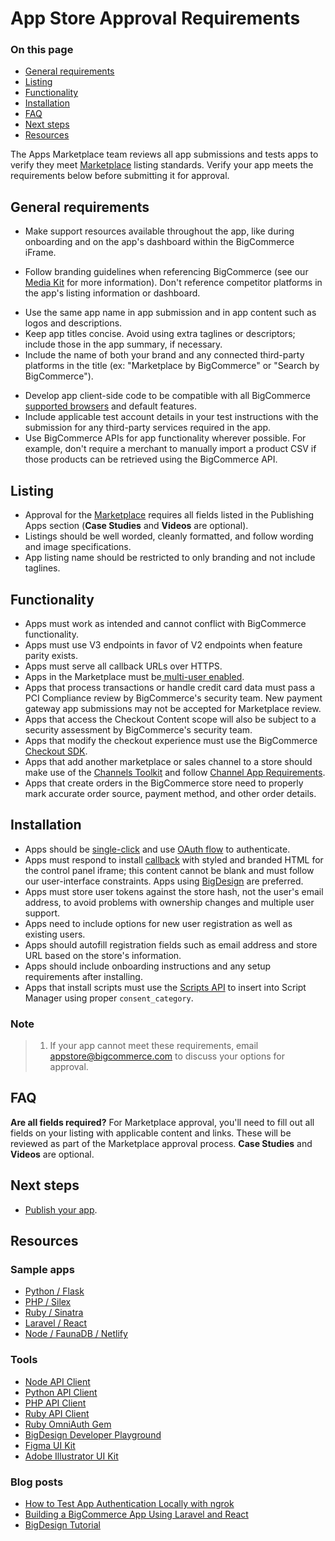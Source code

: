 # App Store Approval Requirements

<div class="otp" id="no-index">

### On this page

- [General requirements](#general-requirements)
- [Listing](#listing)
- [Functionality](#functionality)
- [Installation](#installation)
- [FAQ](#faq)
- [Next steps](#next-steps)
- [Resources](#resources)

</div>

The Apps Marketplace team reviews all app submissions and tests apps to verify they meet [Marketplace](https://www.bigcommerce.com/apps/) listing standards. Verify your app meets the requirements below before submitting it for approval.

## General requirements

- Make support resources available throughout the app, like during onboarding and on the app's dashboard within the BigCommerce iFrame.

- Follow branding guidelines when referencing BigCommerce (see our [Media Kit](https://www.bigcommerce.com/press/media-kit/) for more information).
Don't reference competitor platforms in the app's listing information or dashboard.
* Use the same app name in app submission and in app content such as logos and descriptions.
* Keep app titles concise. Avoid using extra taglines or descriptors; include those in the app summary, if necessary.
* Include the name of both your brand and any connected third-party platforms in the title (ex:
"Marketplace by BigCommerce" or "Search by BigCommerce").
- Develop app client-side code to be compatible with all BigCommerce [supported browsers](https://support.bigcommerce.com/s/article/Themes-Supported-Browsers) and default features.
- Include applicable test account details in your test instructions with the submission for any third-party services required in the app.
- Use BigCommerce APIs for app functionality wherever possible. For example, don't require a merchant to manually import a product CSV if those products can be retrieved using the BigCommerce API.


## Listing

* Approval for the [Marketplace](https://www.bigcommerce.com/apps/) requires all fields listed in the Publishing Apps section (**Case Studies** and **Videos** are optional).
* Listings should be well worded, cleanly formatted, and follow wording and image specifications.
* App listing name should be restricted to only branding and not include taglines.

## Functionality

* Apps must work as intended and cannot conflict with BigCommerce functionality.
* Apps must use V3 endpoints in favor of V2 endpoints when feature parity exists.
* Apps must serve all callback URLs over HTTPS.
* Apps in the Marketplace must be[ multi-user enabled](https://developer.bigcommerce.com/api-docs/apps/guide/users).
* Apps that process transactions or handle credit card data must pass a PCI Compliance review by BigCommerce's security team. New payment gateway app submissions may not be accepted for Marketplace review.
* Apps that access the Checkout Content scope will also be subject to a security assessment by BigCommerce's security team.
* Apps that modify the checkout experience must use the BigCommerce [Checkout SDK](https://developer.bigcommerce.com/stencil-docs/customizing-checkout/checkout-sdk).
* Apps that add another marketplace or sales channel to a store should make use of the [Channels Toolkit](https://developer.bigcommerce.com/api-docs/channels/guide/building-channel-apps) and follow [Channel App Requirements](https://developer.bigcommerce.com/api-docs/channels/guide/channel-app-requirements).
* Apps that create orders in the BigCommerce store need to properly mark accurate order source, payment method, and other order details.

## Installation

* Apps should be [single-click](https://developer.bigcommerce.com/api-docs/apps/guide/types#single-click) and use [OAuth flow](https://developer.bigcommerce.com/api-docs/apps/guide/auth) to authenticate.
* Apps must respond to install [callback](https://developer.bigcommerce.com/api-docs/apps/guide/callbacks) with styled and branded HTML for the control panel iframe; this content cannot be blank and must follow our user-interface constraints. Apps using [BigDesign](https://design.bigcommerce.com/components) are preferred.
* Apps must store user tokens against the store hash, not the user's email address, to avoid problems with ownership changes and multiple user support.
* Apps need to include options for new user registration as well as existing users.
* Apps should autofill registration fields such as email address and store URL based on the store's information.
* Apps should include onboarding instructions and any setup requirements after installing.
* Apps that install scripts must use the [Scripts API](https://developer.bigcommerce.com/api-reference/store-management/scripts) to insert into Script Manager using proper `consent_category`.

<div class="HubBlock--callout">
<div class="CalloutBlock--info">
<div class="HubBlock-content">

### Note
> 1. If your app cannot meet these requirements, email <a href="mailto:appstore@bigcommerce.com">appstore@bigcommerce.com</a> to discuss your options for approval.

</div>
</div>
</div>

## FAQ

**Are all fields required?**
For Marketplace approval, you'll need to fill out all fields on your listing with applicable content and links. These will be reviewed as part of the Marketplace approval process. **Case Studies** and **Videos** are optional.

## Next steps
* [Publish your app](https://developer.bigcommerce.com/api-docs/apps/guide/publishing).

## Resources

### Sample apps

* [Python / Flask](https://github.com/bigcommerce/hello-world-app-python-flask)
* [PHP / Silex](https://github.com/bigcommerce/hello-world-app-php-silex)
* [Ruby / Sinatra](https://github.com/bigcommerce/hello-world-app-ruby-sinatra)
* [Laravel / React](https://github.com/bigcommerce/laravel-react-sample-app)
* [Node / FaunaDB / Netlify](https://github.com/bigcommerce/channels-app/)

### Tools

* [Node API Client](https://github.com/getconversio/node-bigcommerce)
* [Python API Client](https://github.com/bigcommerce/bigcommerce-api-python)
* [PHP API Client](https://github.com/bigcommerce/bigcommerce-api-php)
* [Ruby API Client](https://github.com/bigcommerce/bigcommerce-api-ruby)
* [Ruby OmniAuth Gem](https://github.com/bigcommerce/omniauth-bigcommerce)
* [BigDesign Developer Playground](https://developer.bigcommerce.com/big-design/)
* [Figma UI Kit](https://www.figma.com/file/jTVuUkiZ1j3rux8WHG4IKK/BigDesign-UI-Kit?node-id=0%3A1/duplicate)
* [Adobe Illustrator UI Kit](https://design.bigcommerce.com/bigdesign-ui-kit)

### Blog posts

* [How to Test App Authentication Locally with ngrok](https://medium.com/bigcommerce-developer-blog/how-to-test-app-authentication-locally-with-ngrok-149150bfe4cf)
* [Building a BigCommerce App Using Laravel and React](https://medium.com/bigcommerce-developer-blog/building-a-bigcommerce-app-using-laravel-and-react-711ceceb5006)
* [BigDesign Tutorial](https://medium.com/bigcommerce-developer-blog/bigdesign-build-native-looking-uis-with-the-bigcommerce-design-system-fb06a01a24f2)
